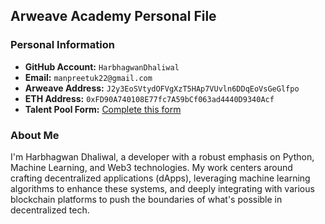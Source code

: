 ## Arweave Academy Personal File  

### Personal Information  
- **GitHub Account:** `HarbhagwanDhaliwal`  
- **Email:** `manpreetuk22@gmail.com`  
- **Arweave Address:** `J2y3EoSVtydOFVgXzT5HAp7VUvln6DDqEoVsGeGlfpo`  
- **ETH Address:** `0xFD90A740108E77fc7A59bCf063ad4440D9340Acf`  
- **Talent Pool Form:** [Complete this form](https://docs.google.com/forms/d/e/1FAIpQLSfWA5fIIcBgmRppm3jNz5vmf9Mai_QMVil-2pO4r7YKn_Zhtw/viewform?usp=sf_link)  

### About Me  
I'm Harbhagwan Dhaliwal, a developer with a robust emphasis on Python, Machine Learning, and Web3 technologies. My work centers around crafting decentralized applications (dApps), leveraging machine learning algorithms to enhance these systems, and deeply integrating with various blockchain platforms to push the boundaries of what's possible in decentralized tech.
